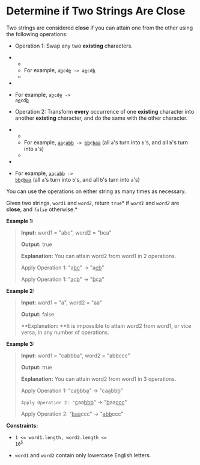 # Determine if Two Strings Are Close

Two strings are considered **close** if you can attain one from the other using the following operations:

- Operation 1: Swap any two **existing** characters.

- <ul>

- <li>For example, <code>a<u>b</u>cd<u>e</u> -&gt; a<u>e</u>cd<u>b</u></code></li>

- </ul>

- 

- For example, <code>a<u>b</u>cd<u>e</u> -&gt; a<u>e</u>cd<u>b</u></code>

- Operation 2: Transform **every** occurrence of one **existing** character into another **existing** character, and do the same with the other character.

- <ul>

- <li>For example, <code><u>aa</u>c<u>abb</u> -&gt; <u>bb</u>c<u>baa</u></code> (all <code>a</code>'s turn into <code>b</code>'s, and all <code>b</code>'s turn into <code>a</code>'s)</li>

- </ul>

- 

- For example, <code><u>aa</u>c<u>abb</u> -&gt; <u>bb</u>c<u>baa</u></code> (all <code>a</code>'s turn into <code>b</code>'s, and all <code>b</code>'s turn into <code>a</code>'s)

You can use the operations on either string as many times as necessary.

Given two strings, <code>word1</code> and <code>word2</code>, return <code>true</code>* if *<code>word1</code>* and *<code>word2</code>* are **close**, and *<code>false</code>* otherwise.*


**Example 1:**
>
> **Input:** word1 = "abc", word2 = "bca"
>
> **Output:** true
>
> **Explanation:** You can attain word2 from word1 in 2 operations.
>
> Apply Operation 1: "a<u>bc</u>" -&gt; "a<u>cb</u>"
>
> Apply Operation 1: "<u>a</u>c<u>b</u>" -&gt; "<u>b</u>c<u>a</u>"

**Example 2:**
>
> **Input:** word1 = "a", word2 = "aa"
>
> **Output:** false
>
> **Explanation: **It is impossible to attain word2 from word1, or vice versa, in any number of operations.

**Example 3:**
>
> **Input:** word1 = "cabbba", word2 = "abbccc"
>
> **Output:** true
>
> **Explanation:** You can attain word2 from word1 in 3 operations.
>
> Apply Operation 1: "ca<u>b</u>bb<u>a</u>" -&gt; "ca<u>a</u>bb<u>b</u>"
>
> <code>Apply Operation 2: "</code><u>c</u>aa<u>bbb</u>" -&gt; "<u>b</u>aa<u>ccc</u>"
>
> Apply Operation 2: "<u>baa</u>ccc" -&gt; "<u>abb</u>ccc"


**Constraints:**

- <code>1 &lt;= word1.length, word2.length &lt;= 10<sup>5</sup></code>

- <code>word1</code> and <code>word2</code> contain only lowercase English letters.
